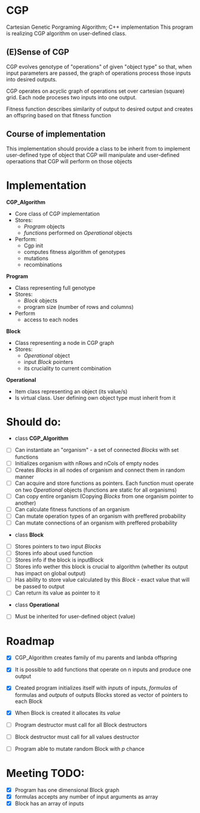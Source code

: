 # CGP
Cartesian Genetic Porgraming Algorithm; C++ implementation
This program is realizing CGP algorithm on user-defined class.

## \(E)Sense of CGP
CGP evolves genotype of "operations" of given "object type" so that,
when input parameters are passed, the graph of operations process those
inputs into desired outputs.

CGP operates on acyclic graph of operations set over cartesian (square) grid.
Each node proceses two inputs into one output.

Fitness function describes similarity of output to desired output and creates
an offspring based on that fitness function

## Course of implementation
This implementation should provide a class to be inherit from to implement
user-defined type of object that CGP will manipulate and user-defined
operaations that CGP will perform on those objects

# Implementation
__**CGP_Algorithm**__
* Core class of CGP implementation
* Stores:
	* *Program* objects
	* *functions* performed on *Operational* objects
* Perform:
	* Cgp init
	* computes fitness algorithm of genotypes
	* mutations
	* recombinations

__**Program**__
* Class representing full genotype
* Stores:
	* *Block* objects
	* program size (number of rows and columns)
* Perform
	* access to each nodes


__**Block**__
* Class representing a node in CGP graph
* Stores:
	* *Operational* object
	* input *Block* pointers
	* its cruciality to current combination

__**Operational**__
* Item class representing an object (its value/s)
* Is virtual class. User defining own object type must inherit from it

# Should do:

* class **CGP_Algorithm**
- [ ] Can instantiate an "organism" - a set of connected _Blocks_ with set functions
- [ ] Initializes organism with nRows and nCols of empty nodes
- [ ] Creates _Blocks_ in all nodes of organism and connect them in random manner
- [ ] Can acquire and store functions as pointers. Each function must operate on two _Operational_ objects (functions are static for all organisms)
- [ ] Can copy entire organism (Copying _Blocks_ from one organism pointer to another)
- [ ] Can calculate fitness functions of an organism
- [ ] Can mutate operation types of an organism with preffered probability
- [ ] Can mutate connections of an organism with preffered probability

* class **Block**
- [ ] Stores pointers to two input *Blocks*
- [ ] Stores info about used function
- [ ] Stores info if the block is inputBlock
- [ ] Stores info wether this block is crucial to algorithm (whether its output has impact on global output)
- [ ] Has ability to store value calculated by this _Block_ - exact value that will be passed to output
- [ ] Can return its value as pointer to it

* class **Operational**
- [ ] Must be inherited for user-defined object (value)

# Roadmap
- [x] CGP_Algorithm creates family of mu parents and lanbda offspring
- [x] It is possible to add functions that operate on n inputs and produce one output
- [x] Created program initializes itself with *inputs* of inputs, *formulas* of formulas and *outputs* of outputs Blocks stored as vector of pointers to each Block
- [x] When Block is created it allocates its *value*
- [ ] Program destructor must call for all Block destructors
- [ ] Block destructor must call for all values destructor
- [ ] Program able to mutate random Block with *p* chance


# Meeting TODO:
- [x] Program has one dimensional Block graph
- [x] formulas accepts any number of input arguments as array
- [x] Block has an array of inputs
